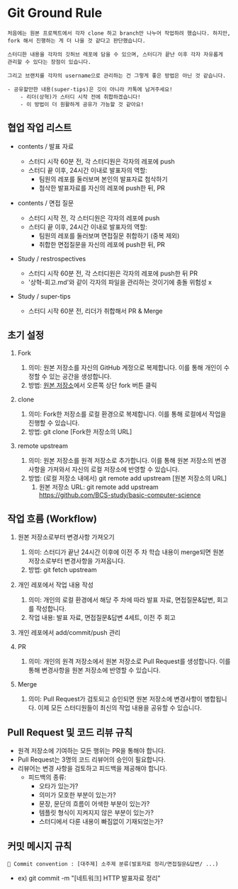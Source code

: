 # Git Ground Rule
```
처음에는 원본 프로젝트에서 각자 clone 하고 branch만 나누어 작업하려 했습니다. 하지만, fork 해서 진행하는 게 더 나을 것 같다고 판단했습니다. 

스터디한 내용을 각자의 깃허브 레포에 담을 수 있으며, 스터디가 끝난 이후 각자 자유롭게 관리할 수 있다는 장점이 있습니다. 

그리고 브랜치를 각자의 username으로 관리하는 건 그렇게 좋은 방법은 아닌 것 같습니다.

- 공유할만한 내용(super-tips)은 깃이 아니라 카톡에 남겨주세요!
    - 리더(상혁)가 스터디 시작 전에 취합하겠습니다!
    - 이 방법이 더 원활하게 공유가 가능할 것 같아요!
```
## 협업 작업 리스트
- contents / 발표 자료
  - 스터디 시작 60분 전, 각 스터디원은 각자의 레포에 push
  - 스터디 끝 이후, 24시간 이내로 발표자의 역할:
    - 팀원의 레포를 둘러보며 본인의 발표자료 첨삭하기
    - 첨삭한 발표자료를 자신의 레포에 push한 뒤, PR

- contents / 면접 질문
  - 스터디 시작 전, 각 스터디원은 각자의 레포에 push
  - 스터디 끝 이후, 24시간 이내로 발표자의 역할:
    - 팀원의 레포를 둘러보며 면접질문 취합하기 (중복 제외)
    - 취합한 면접질문을 자신의 레포에 push한 뒤, PR

- Study / restrospectives
  - 스터디 시작 60분 전, 각 스터디원은 각자의 레포에 push한 뒤 PR
  - '상혁-회고.md'와 같이 각자의 파일을 관리하는 것이기에 충돌 위험성 x

- Study / super-tips
  - 스터디 시작 60분 전, 리더가 취합해서 PR & Merge

## 초기 설정
1. Fork
   1. 의미: 원본 저장소를 자신의 GitHub 계정으로 복제합니다. 이를 통해 개인이 수정할 수 있는 공간을 생성합니다.
   2. 방법: [원본 저장소](https://github.com/BCS-study/basic-computer-science)에서 오른쪽 상단 fork 버튼 클릭

2. clone
   1. 의미: Fork한 저장소를 로컬 환경으로 복제합니다. 이를 통해 로컬에서 작업을 진행할 수 있습니다.
   2. 방법: git clone [Fork한 저장소의 URL]

3. remote upstream
   1. 의미: 원본 저장소를 원격 저장소로 추가합니다. 이를 통해 원본 저장소의 변경사항을 가져와서 자신의 로컬 저장소에 반영할 수 있습니다.
   2. 방법: (로컬 저장소 내에서) git remote add upstream [원본 저장소의 URL]
      1. 원본 저장소 URL: git remote add upstream https://github.com/BCS-study/basic-computer-science

## 작업 흐름 (Workflow)
1. 원본 저장소로부터 변경사항 가져오기
   1. 의미: 스터디가 끝난 24시간 이후에 이전 주 차 학습 내용이 merge되면 원본 저장소로부터 변경사항을 가져옵니다. 
   2. 방법: git fetch upstream

2. 개인 레포에서 작업 내용 작성
   1. 의미: 개인의 로컬 환경에서 해당 주 차에 따라 발표 자료, 면접질문&답변, 회고를 작성합니다.
   2. 작업 내용: 발표 자료, 면접질문&답변 4세트, 이전 주 회고

3. 개인 레포에서 add/commit/push 관리

4. PR
   1. 의미: 개인의 원격 저장소에서 원본 저장소로 Pull Request를 생성합니다. 이를 통해 변경사항을 원본 저장소에 반영할 수 있습니다.

5. Merge
   1. 의미: Pull Request가 검토되고 승인되면 원본 저장소에 변경사항이 병합됩니다. 이제 모든 스터디원들이 최신의 작업 내용을 공유할 수 있습니다.

## Pull Request 및 코드 리뷰 규칙
- 원격 저장소에 기여하는 모든 행위는 PR을 통해야 합니다. 
- Pull Request는 3명의 코드 리뷰어의 승인이 필요합니다.
- 리뷰어는 변경 사항을 검토하고 피드백을 제공해야 합니다.
  - 피드백의 종류:
    - 오타가 있는가?
    - 의미가 모호한 부분이 있는가?
    - 문장, 문단의 흐름이 어색한 부분이 있는가?
    - 템플릿 형식이 지켜지지 않은 부분이 있는가?
    - 스터디에서 다룬 내용이 빠짐없이 기재되었는가?

## 커밋 메시지 규칙
```📍 Commit convention : [대주제] 소주제 분류(발표자료 정리/면접질문&답변/ ...)```
- ex) git commit -m "[네트워크] HTTP 발표자료 정리"

